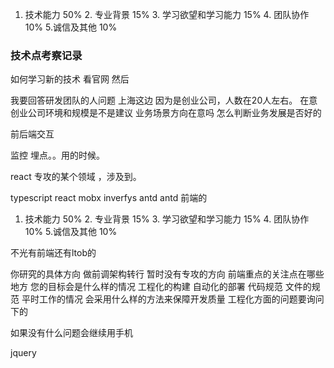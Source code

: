 1. 技术能力 50%   2. 专业背景 15%  3. 学习欲望和学习能力 15%  4. 团队协作 10%  5.诚信及其他 10%

 
### 技术点考察记录
如何学习新的技术
看官网 然后

我要回答研发团队的人问题 上海这边
因为是创业公司，人数在20人左右。
在意创业公司环境和规模是不是建议 业务场景方向在意吗 怎么判断业务发展是否好的


前后端交互

监控 埋点。。用的时候。

react 专攻的某个领域 ，涉及到。


typescript react mobx inverfys antd antd 
前端的


1. 技术能力 50%   2. 专业背景 15%  3. 学习欲望和学习能力 15%  4. 团队协作 10%  5.诚信及其他 10%


不光有前端还有ltob的

你研究的具体方向 做前调架构转行
暂时没有专攻的方向 前端重点的关注点在哪些地方
您的目标会是什么样的情况 工程化的构建  自动化的部署 代码规范 文件的规范 平时工作的情况 会采用什么样的方法来保障开发质量
工程化方面的问题要询问下的



如果没有什么问题会继续用手机 


jquery